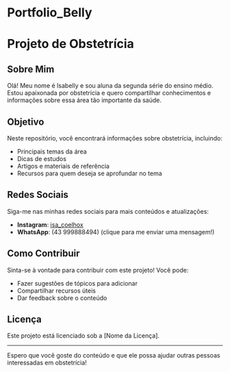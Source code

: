 # Portfolio_Belly
# Projeto de Obstetrícia

## Sobre Mim

Olá! Meu nome é Isabelly e sou aluna da segunda série do ensino médio. Estou apaixonada por obstetrícia e quero compartilhar conhecimentos e informações sobre essa área tão importante da saúde.

## Objetivo

Neste repositório, você encontrará informações sobre obstetrícia, incluindo:

- Principais temas da área
- Dicas de estudos
- Artigos e materiais de referência
- Recursos para quem deseja se aprofundar no tema

## Redes Sociais

Siga-me nas minhas redes sociais para mais conteúdos e atualizações:

- **Instagram**: [isa_coelhox](https://www.instagram.com/isa_coelhox?utm_source=qr&igsh=MW1hbmY5c3Q4b2tqbw==)
- **WhatsApp**: (43 999888494) (clique para me enviar uma mensagem!)

## Como Contribuir

Sinta-se à vontade para contribuir com este projeto! Você pode:

- Fazer sugestões de tópicos para adicionar
- Compartilhar recursos úteis
- Dar feedback sobre o conteúdo

## Licença

Este projeto está licenciado sob a [Nome da Licença].

---

Espero que você goste do conteúdo e que ele possa ajudar outras pessoas interessadas em obstetrícia!

